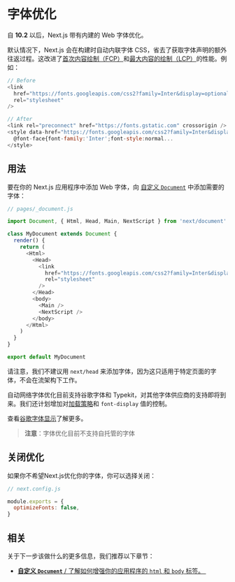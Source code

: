 # 字体优化

自 **10.2** 以后，Next.js 带有内建的 Web 字体优化。

默认情况下，Next.js 会在构建时自动内联字体 CSS，省去了获取字体声明的额外往返过程。这改进了[首次内容绘制（FCP）](https://web.dev/fcp/)和[最大内容的绘制（LCP）](https://web.dev/lcp/)的性能。例如：

```js
// Before
<link
  href="https://fonts.googleapis.com/css2?family=Inter&display=optional"
  rel="stylesheet"
/>

// After
<link rel="preconnect" href="https://fonts.gstatic.com" crossorigin />
<style data-href="https://fonts.googleapis.com/css2?family=Inter&display=optional">
  @font-face{font-family:'Inter';font-style:normal...
</style>
```

## 用法

要在你的 Next.js 应用程序中添加 Web 字体，向 [自定义 `Document`](/docs/advanced-features/custom-document) 中添加需要的字体：

```js
// pages/_document.js

import Document, { Html, Head, Main, NextScript } from 'next/document'

class MyDocument extends Document {
  render() {
    return (
      <Html>
        <Head>
          <link
            href="https://fonts.googleapis.com/css2?family=Inter&display=optional"
            rel="stylesheet"
          />
        </Head>
        <body>
          <Main />
          <NextScript />
        </body>
      </Html>
    )
  }
}

export default MyDocument
```

请注意，我们不建议用 `next/head` 来添加字体，因为这只适用于特定页面的字体，不会在流架构下工作。

自动网络字体优化目前支持谷歌字体和 Typekit，对其他字体供应商的支持即将到来。我们还计划增加对[加载策略](https://github.com/vercel/next.js/issues/21555)和 `font-display` 值的控制。

查看[谷歌字体显示](https://nextjs.org/docs/messages/google-font-display)了解更多。

> **注意**：字体优化目前不支持自托管的字体

## 关闭优化

如果你不希望Next.js优化你的字体，你可以选择关闭：

```js
// next.config.js

module.exports = {
  optimizeFonts: false,
}
```

## 相关

关于下一步该做什么的更多信息，我们推荐以下章节：

- [**自定义 `Document`** / 了解如何增强你的应用程序的 `html` 和 `body` 标签。 ](/docs/advanced-features/custom-document)
